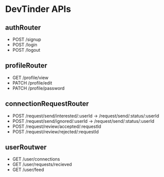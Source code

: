 # DevTinder APIs

## authRouter
- POST /signup
- POST /login
- POST /logout

## profileRouter
- GET /profile/view
- PATCH /profile/edit
- PATCH /profile/password

## connectionRequestRouter
- POST /request/send/interested/:userId -> /request/send/:status/:userId
- POST /request/send/ignored/:userId -> /request/send/:status/:userId
- POST /request/review/accepted/:requestId
- POST /request/review/rejected/:requestId

## userRoutwer
- GET /user/connections
- GET /user/requests/recieved
- GET /user/feed

